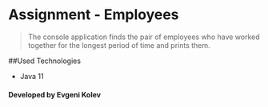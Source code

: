 
# Assignment - Employees

> The console application finds the pair of employees who have worked together for the longest period of time and prints them.

##Used Technologies
- Java 11
#### Developed by Evgeni Kolev